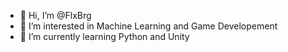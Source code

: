 - 👋 Hi, I’m @FlxBrg
- 👀 I’m interested in Machine Learning and Game Developement
- 🌱 I’m currently learning Python and Unity

<!---
FlxBrg/FlxBrg is a ✨ special ✨ repository because its `README.md` (this file) appears on your GitHub profile.
You can click the Preview link to take a look at your changes.
--->
